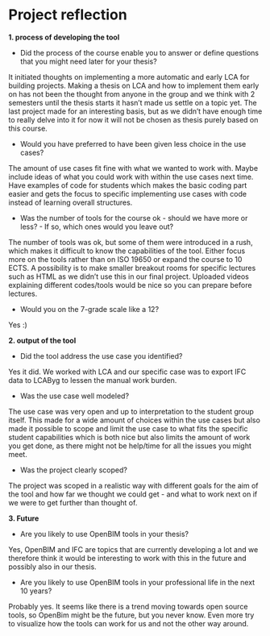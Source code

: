 # Project reflection

<b>1. process of developing the tool</b>

- Did the process of the course enable you to answer or define questions that you might need later for your thesis?

It initiated thoughts on implementing a more automatic and early LCA for building projects. Making a thesis on LCA and how to implement them early on has not been the thought from anyone in the group and we think with 2 semesters until the thesis starts it hasn’t made us settle on a topic yet. The last project made for an interesting basis, but as we didn’t have enough time to really delve into it for now it will not be chosen as thesis purely based on this course.

- Would you have preferred to have been given less choice in the use cases?

The amount of use cases fit fine with what we wanted to work with. Maybe include ideas of what you could work with within the use cases next time. Have examples of code for students which makes the basic coding part easier and gets the focus to specific implementing use cases with code instead of learning overall structures.

- Was the number of tools for the course ok - should we have more or less? - If so, which ones would you leave out?

The number of tools was ok, but some of them were introduced in a rush, which makes it difficult to know the capabilities of the tool. Either focus more on the tools rather than on ISO 19650 or expand the course to 10 ECTS. A possibility is to make smaller breakout rooms for specific lectures such as HTML as we didn’t use this in our final project. Uploaded videos explaining different codes/tools would be nice so you can prepare before lectures.

- Would you on the 7-grade scale like a 12?

Yes :)

<b>2. output of the tool</b>

- Did the tool address the use case you identified?

Yes it did. We worked with LCA and our specific case was to export IFC data to LCAByg to lessen the manual work burden.

- Was the use case well modeled?

The use case was very open and up to interpretation to the student group itself. This made for a wide amount of choices within the use cases but also made it possible to scope and limit the use case to what fits the specific student capabilities which is both nice but also limits the amount of work you get done, as there might not be help/time for all the issues you might meet.

- Was the project clearly scoped?

The project was scoped in a realistic way with different goals for the aim of the tool and how far we thought we could get - and what to work next on if we were to get further than thought of.

<b>3. Future</b>

- Are you likely to use OpenBIM tools in your thesis?

Yes, OpenBIM and IFC are topics that are currently developing a lot and we therefore think it would be interesting to work with this in the future and possibly also in our thesis. 

- Are you likely to use OpenBIM tools in your professional life in the next 10 years?

Probably yes. It seems like there is a trend moving towards open source tools, so OpenBim might be the future, but you never know. Even more try to visualize how the tools can work for us and not the other way around.
